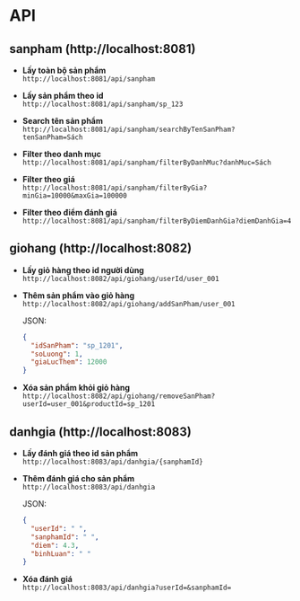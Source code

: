 # API
## sanpham (http://localhost:8081)

- **Lấy toàn bộ sản phẩm**  
  `http://localhost:8081/api/sanpham`

- **Lấy sản phẩm theo id**  
  `http://localhost:8081/api/sanpham/sp_123`

- **Search tên sản phẩm**  
  `http://localhost:8081/api/sanpham/searchByTenSanPham?tenSanPham=Sách`

- **Filter theo danh mục**  
  `http://localhost:8081/api/sanpham/filterByDanhMuc?danhMuc=Sách`

- **Filter theo giá**  
  `http://localhost:8081/api/sanpham/filterByGia?minGia=10000&maxGia=100000`

- **Filter theo điểm đánh giá**  
  `http://localhost:8081/api/sanpham/filterByDiemDanhGia?diemDanhGia=4`
## giohang (http://localhost:8082)

- **Lấy giỏ hàng theo id người dùng**  
  `http://localhost:8082/api/giohang/userId/user_001`

- **Thêm sản phẩm vào giỏ hàng**  
  `http://localhost:8082/api/giohang/addSanPham/user_001`  

  JSON:
  ```json
  {
    "idSanPham": "sp_1201",
    "soLuong": 1,
    "giaLucThem": 12000
  }

- **Xóa sản phẩm khỏi giỏ hàng**  
  `http://localhost:8082/api/giohang/removeSanPham?userId=user_001&productId=sp_1201`  

## danhgia (http://localhost:8083)  

- **Lấy đánh giá theo id sản phẩm**  
  `http://localhost:8083/api/danhgia/{sanphamId}`  

- **Thêm đánh giá cho sản phẩm**  
  `http://localhost:8083/api/danhgia`  

  JSON:  
  ```json  
  {
    "userId": " ",
    "sanphamId": " ",
    "diem": 4.3,
    "binhLuan": " "
  }  

- **Xóa đánh giá**  
  `http://localhost:8083/api/danhgia?userId=&sanphamId=`  
  


